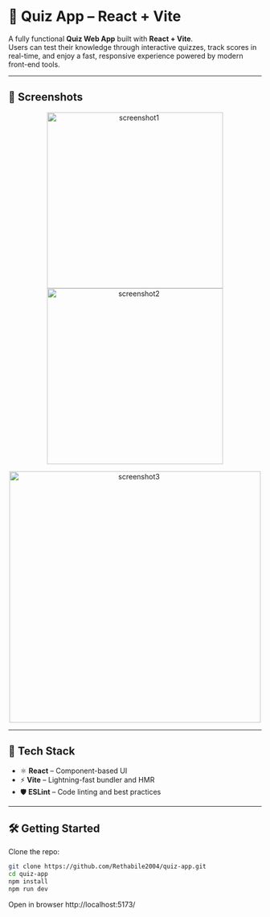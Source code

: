 # 🎯 Quiz App – React + Vite  

A fully functional **Quiz Web App** built with **React + Vite**.  
Users can test their knowledge through interactive quizzes, track scores in real-time, and enjoy a fast, responsive experience powered by modern front-end tools.  

---

## 📸 Screenshots  

<p align="center">
  <img src="https://github.com/user-attachments/assets/25935311-bd86-4ba4-96de-b5113f497741" alt="screenshot1" width="350" />
  <img src="https://github.com/user-attachments/assets/2d11faf4-a58a-4920-9a47-6bb8eaf9e611" alt="screenshot2" width="350" />
</p>  

<p align="center">
  <img src="https://github.com/user-attachments/assets/8da6e02f-1a66-43f4-a705-90618b8e478a" alt="screenshot3" width="500" />
</p>  

---

## 🚀 Tech Stack  

- ⚛️ **React** – Component-based UI  
- ⚡ **Vite** – Lightning-fast bundler and HMR  
- 🛡️ **ESLint** – Code linting and best practices  

---

## 🛠️ Getting Started  

Clone the repo:  
```bash
git clone https://github.com/Rethabile2004/quiz-app.git
cd quiz-app
npm install
npm run dev
```
Open in browser
http://localhost:5173/


